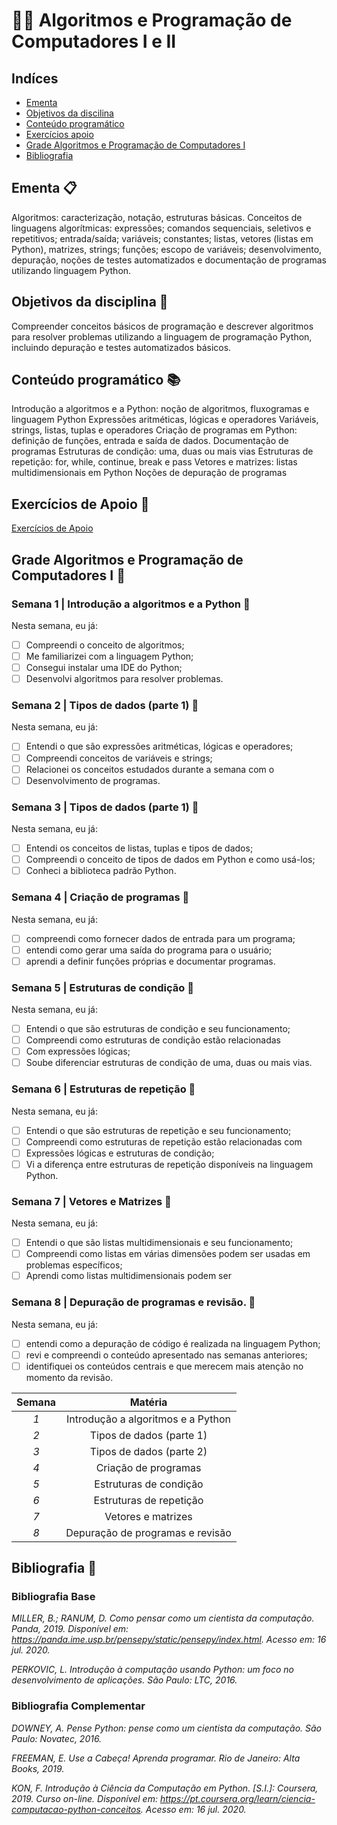 # 👩‍💻 Algoritmos e Programação de Computadores I e II

## Indíces

- [Ementa](#ementa-) 
- [Objetivos da discilina](#objetivos-da-disciplina-) 
- [Conteúdo programático](#conteúdo-programático-) 
- [Exercícios apoio](#exercícios-de-apoio-) 
- [Grade Algoritmos e Programação de Computadores I](#grade-algoritmos-e-programação-de-computadores-i-) 
- [Bibliografia](#bibliografia-) 


## Ementa 📋
Algoritmos: caracterização, notação, estruturas básicas. Conceitos de linguagens algorítmicas: expressões; comandos sequenciais, seletivos e repetitivos; entrada/saída; variáveis; constantes; listas, vetores (listas em Python), matrizes, strings; funções; escopo de variáveis; desenvolvimento, depuração, noções de testes automatizados e documentação de programas utilizando linguagem Python.

## Objetivos da disciplina 🎯
Compreender conceitos básicos de programação e descrever algoritmos para resolver problemas utilizando a linguagem de programação Python, incluindo depuração e testes automatizados básicos.

## Conteúdo programático 📚
Introdução a algoritmos e a Python: noção de algoritmos, fluxogramas e linguagem Python
Expressões aritméticas, lógicas e operadores
Variáveis, strings, listas, tuplas e operadores
Criação de programas em Python: definição de funções, entrada e saída de dados. Documentação de programas
Estruturas de condição: uma, duas ou mais vias
Estruturas de repetição: for, while, continue, break e pass
Vetores e matrizes: listas multidimensionais em Python
Noções de depuração de programas

## Exercícios de Apoio 💪
[Exercícios de Apoio](/Algoritmos-e-Programacao-I-II/Exercícios_apoio_I)


## Grade Algoritmos e Programação de Computadores I  📅

### Semana 1 | Introdução a algoritmos e a Python 📅
Nesta semana, eu já:
- [ ] Compreendi o conceito de algoritmos;
- [ ] Me familiarizei com a linguagem Python;
- [ ] Consegui instalar uma IDE do Python;
- [ ] Desenvolvi algoritmos para resolver problemas.

### Semana 2 | Tipos de dados (parte 1) 📅
Nesta semana, eu já:
- [ ] Entendi o que são expressões aritméticas, lógicas e operadores;
- [ ] Compreendi conceitos de variáveis e strings;
- [ ] Relacionei os conceitos estudados durante a semana com o
- [ ] Desenvolvimento de programas.

### Semana 3 | Tipos de dados (parte 1) 📅
Nesta semana, eu já:
- [ ] Entendi os conceitos de listas, tuplas e tipos de dados;
- [ ] Compreendi o conceito de tipos de dados em Python e como usá-los;
- [ ] Conheci a biblioteca padrão Python.
      
### Semana 4 | Criação de programas 📅
Nesta semana, eu já:
- [ ] compreendi como fornecer dados de entrada para um programa;
- [ ] entendi como gerar uma saída do programa para o usuário;
- [ ] aprendi a definir funções próprias e documentar programas.
      
### Semana 5 | Estruturas de condição 📅
Nesta semana, eu já:
- [ ] Entendi o que são estruturas de condição e seu funcionamento;
- [ ] Compreendi como estruturas de condição estão relacionadas
- [ ] Com expressões lógicas;
- [ ] Soube diferenciar estruturas de condição de uma, duas ou
mais vias.

### Semana 6 | Estruturas de repetição 📅
Nesta semana, eu já:
- [ ] Entendi o que são estruturas de repetição e seu funcionamento;
- [ ] Compreendi como estruturas de repetição estão relacionadas com
- [ ] Expressões lógicas e estruturas de condição;
- [ ] Vi a diferença entre estruturas de repetição disponíveis na
linguagem Python.

### Semana 7 | Vetores e Matrizes 📅
Nesta semana, eu já:
- [ ] Entendi o que são listas multidimensionais e seu funcionamento;
- [ ] Compreendi como listas em várias dimensões podem ser usadas em problemas específicos;
- [ ] Aprendi como listas multidimensionais podem ser
      
### Semana 8 | Depuração de programas e revisão. 📅
Nesta semana, eu já:
- [ ] entendi como a depuração de código é realizada na linguagem Python;
- [ ] revi e compreendi o conteúdo apresentado nas semanas anteriores;
- [ ] identifiquei os conteúdos centrais e que merecem mais atenção no
momento da revisão.

| **Semana** 	|             **Matéria**            	|
|:----------:	|:----------------------------------:	|
|     _1_    	| Introdução a algoritmos e a Python 	|
|     _2_    	|      Tipos de dados (parte 1)      	|
|     _3_    	|      Tipos de dados (parte 2)      	|
|     _4_    	|        Criação de programas        	|
|     _5_    	|       Estruturas de condição       	|
|     _6_    	|       Estruturas de repetição      	|
|     _7_    	|         Vetores e matrizes         	|
|     _8_    	|  Depuração de programas e revisão  	|


## Bibliografia 📖
### Bibliografia Base
_MILLER, B.; RANUM, D. Como pensar como um cientista da computação. Panda, 2019. Disponível em: https://panda.ime.usp.br/pensepy/static/pensepy/index.html. Acesso em: 16 jul. 2020._

_PERKOVIC, L. Introdução à computação usando Python: um foco no desenvolvimento de aplicações. São Paulo: LTC, 2016._

### Bibliografia Complementar
_DOWNEY, A. Pense Python: pense como um cientista da computação. São Paulo: Novatec, 2016._

_FREEMAN, E. Use a Cabeça! Aprenda programar. Rio de Janeiro: Alta Books, 2019._

_KON, F. Introdução à Ciência da Computação em Python. [S.I.]: Coursera, 2019. Curso on-line. Disponível em: https://pt.coursera.org/learn/ciencia-computacao-python-conceitos. Acesso em: 16 jul. 2020._
